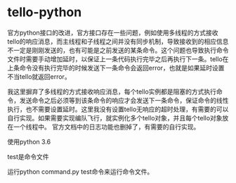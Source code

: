 # tello-python
官方python接口的改进，官方接口存在一些问题，例如使用多线程的方式接收tello的响应消息，而主线程和子线程之间并没有同步机制，导致接收到的相应信息不一定是刚刚发送的，也有可能是之前发送的某条命令。这个问题也导致执行命令文件时需要手动增加延时，以保证上一条代码执行完毕之后再执行下一条。tello在上条命令没有执行完毕的时候发送下一条命令会返回error，也就是如果延时设置不当tello就返回error。

我这里摒弃了多线程的方式接收响应消息，每个tello实例都是阻塞的方式执行命令，发送命令之后必须等到该条命令的响应才会发送下一条命令，保证命令的线性执行，也不需要设置延时。这里我没有设置tello无响应的超时处理，有需要的可以自行实现。如果需要实现编队飞行，就实例化多个tello对象，并且每个tello对象放在一个线程中。
官方文档中的日志功能也删掉了，有需要的自行实现。

使用python 3.6

test是命令文件

运行python command.py test命令来运行命令文件。